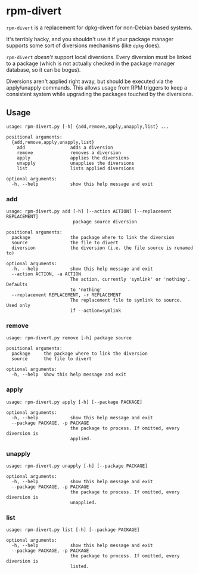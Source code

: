 rpm-divert
==========

`rpm-divert` is a replacement for dpkg-divert for non-Debian based systems.

It's terribly hacky, and you shouldn't use it if your package manager
supports some sort of diversions mechanisms (like `dpkg` does).

`rpm-divert` *doesn't* support local diversions. Every diversion must be
linked to a package (which is not actually checked in the package manager
database, so it can be bogus).

Diversions aren't applied right away, but should be executed via the apply/unapply
commands. This allows usage from RPM triggers to keep a consistent system
while upgrading the packages touched by the diversions.

Usage
-----

	usage: rpm-divert.py [-h] {add,remove,apply,unapply,list} ...

	positional arguments:
	  {add,remove,apply,unapply,list}
		add                 adds a diversion
		remove              removes a diversion
		apply               applies the diversions
		unapply             unapplies the diversions
		list                lists applied diversions

	optional arguments:
	  -h, --help            show this help message and exit

### add

	usage: rpm-divert.py add [-h] [--action ACTION] [--replacement REPLACEMENT]
							 package source diversion

	positional arguments:
	  package               the package where to link the diversion
	  source                the file to divert
	  diversion             the diversion (i.e. the file source is renamed to)

	optional arguments:
	  -h, --help            show this help message and exit
	  --action ACTION, -a ACTION
							The action, currently 'symlink' or 'nothing'. Defaults
							to 'nothing'
	  --replacement REPLACEMENT, -r REPLACEMENT
							The replacement file to symlink to source. Used only
							if --action=symlink

### remove

	usage: rpm-divert.py remove [-h] package source

	positional arguments:
	  package     the package where to link the diversion
	  source      the file to divert

	optional arguments:
	  -h, --help  show this help message and exit

### apply

	usage: rpm-divert.py apply [-h] [--package PACKAGE]

	optional arguments:
	  -h, --help            show this help message and exit
	  --package PACKAGE, -p PACKAGE
							the package to process. If omitted, every diversion is
							applied.

### unapply

	usage: rpm-divert.py unapply [-h] [--package PACKAGE]

	optional arguments:
	  -h, --help            show this help message and exit
	  --package PACKAGE, -p PACKAGE
							the package to process. If omitted, every diversion is
							unapplied.

### list

	usage: rpm-divert.py list [-h] [--package PACKAGE]

	optional arguments:
	  -h, --help            show this help message and exit
	  --package PACKAGE, -p PACKAGE
							the package to process. If omitted, every diversion is
							listed.


